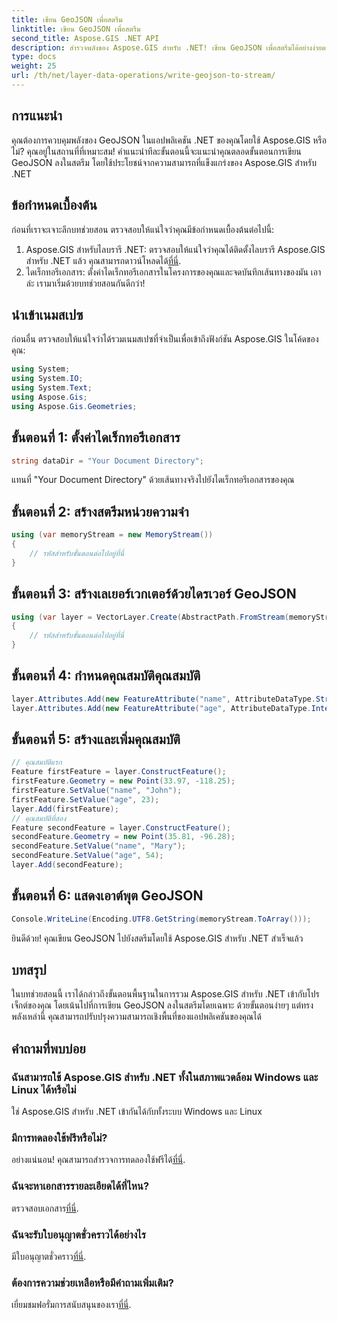 ```yaml
---
title: เขียน GeoJSON เพื่อสตรีม
linktitle: เขียน GeoJSON เพื่อสตรีม
second_title: Aspose.GIS .NET API
description: สำรวจพลังของ Aspose.GIS สำหรับ .NET! เขียน GeoJSON เพื่อสตรีมได้อย่างง่ายดาย ดาวน์โหลดเดี๋ยวนี้เพื่อการบูรณาการเชิงพื้นที่อย่างราบรื่น
type: docs
weight: 25
url: /th/net/layer-data-operations/write-geojson-to-stream/
---
```

## การแนะนำ
คุณต้องการควบคุมพลังของ GeoJSON ในแอปพลิเคชัน .NET ของคุณโดยใช้ Aspose.GIS หรือไม่? คุณอยู่ในสถานที่ที่เหมาะสม! คำแนะนำทีละขั้นตอนนี้จะแนะนำคุณตลอดขั้นตอนการเขียน GeoJSON ลงในสตรีม โดยใช้ประโยชน์จากความสามารถที่แข็งแกร่งของ Aspose.GIS สำหรับ .NET
## ข้อกำหนดเบื้องต้น
ก่อนที่เราจะเจาะลึกบทช่วยสอน ตรวจสอบให้แน่ใจว่าคุณมีข้อกำหนดเบื้องต้นต่อไปนี้:
1. Aspose.GIS สำหรับไลบรารี .NET: ตรวจสอบให้แน่ใจว่าคุณได้ติดตั้งไลบรารี Aspose.GIS สำหรับ .NET แล้ว คุณสามารถดาวน์โหลดได้[ที่นี่](https://releases.aspose.com/gis/net/).
2. ไดเร็กทอรีเอกสาร: ตั้งค่าไดเร็กทอรีเอกสารในโครงการของคุณและจดบันทึกเส้นทางของมัน
เอาล่ะ เรามาเริ่มด้วยบทช่วยสอนกันดีกว่า!
## นำเข้าเนมสเปซ
ก่อนอื่น ตรวจสอบให้แน่ใจว่าได้รวมเนมสเปซที่จำเป็นเพื่อเข้าถึงฟังก์ชัน Aspose.GIS ในโค้ดของคุณ:
```csharp
using System;
using System.IO;
using System.Text;
using Aspose.Gis;
using Aspose.Gis.Geometries;
```
## ขั้นตอนที่ 1: ตั้งค่าไดเร็กทอรีเอกสาร
```csharp
string dataDir = "Your Document Directory";
```
แทนที่ "Your Document Directory" ด้วยเส้นทางจริงไปยังไดเร็กทอรีเอกสารของคุณ
## ขั้นตอนที่ 2: สร้างสตรีมหน่วยความจำ
```csharp
using (var memoryStream = new MemoryStream())
{
    // รหัสสำหรับขั้นตอนต่อไปอยู่ที่นี่
}
```
## ขั้นตอนที่ 3: สร้างเลเยอร์เวกเตอร์ด้วยไดรเวอร์ GeoJSON
```csharp
using (var layer = VectorLayer.Create(AbstractPath.FromStream(memoryStream), Drivers.GeoJson))
{
    // รหัสสำหรับขั้นตอนต่อไปอยู่ที่นี่
}
```
## ขั้นตอนที่ 4: กำหนดคุณสมบัติคุณสมบัติ
```csharp
layer.Attributes.Add(new FeatureAttribute("name", AttributeDataType.String));
layer.Attributes.Add(new FeatureAttribute("age", AttributeDataType.Integer));
```
## ขั้นตอนที่ 5: สร้างและเพิ่มคุณสมบัติ
```csharp
// คุณสมบัติแรก
Feature firstFeature = layer.ConstructFeature();
firstFeature.Geometry = new Point(33.97, -118.25);
firstFeature.SetValue("name", "John");
firstFeature.SetValue("age", 23);
layer.Add(firstFeature);
// คุณสมบัติที่สอง
Feature secondFeature = layer.ConstructFeature();
secondFeature.Geometry = new Point(35.81, -96.28);
secondFeature.SetValue("name", "Mary");
secondFeature.SetValue("age", 54);
layer.Add(secondFeature);
```
## ขั้นตอนที่ 6: แสดงเอาต์พุต GeoJSON
```csharp
Console.WriteLine(Encoding.UTF8.GetString(memoryStream.ToArray()));
```
ยินดีด้วย! คุณเขียน GeoJSON ไปยังสตรีมโดยใช้ Aspose.GIS สำหรับ .NET สำเร็จแล้ว
## บทสรุป
ในบทช่วยสอนนี้ เราได้กล่าวถึงขั้นตอนพื้นฐานในการรวม Aspose.GIS สำหรับ .NET เข้ากับโปรเจ็กต์ของคุณ โดยเน้นไปที่การเขียน GeoJSON ลงในสตรีมโดยเฉพาะ ด้วยขั้นตอนง่ายๆ แต่ทรงพลังเหล่านี้ คุณสามารถปรับปรุงความสามารถเชิงพื้นที่ของแอปพลิเคชันของคุณได้
## คำถามที่พบบ่อย
### ฉันสามารถใช้ Aspose.GIS สำหรับ .NET ทั้งในสภาพแวดล้อม Windows และ Linux ได้หรือไม่
ใช่ Aspose.GIS สำหรับ .NET เข้ากันได้กับทั้งระบบ Windows และ Linux
### มีการทดลองใช้ฟรีหรือไม่?
 อย่างแน่นอน! คุณสามารถสำรวจการทดลองใช้ฟรีได้[ที่นี่](https://releases.aspose.com/).
### ฉันจะหาเอกสารรายละเอียดได้ที่ไหน?
 ตรวจสอบเอกสาร[ที่นี่](https://reference.aspose.com/gis/net/).
### ฉันจะรับใบอนุญาตชั่วคราวได้อย่างไร
 มีใบอนุญาตชั่วคราว[ที่นี่](https://purchase.aspose.com/temporary-license/).
### ต้องการความช่วยเหลือหรือมีคำถามเพิ่มเติม?
 เยี่ยมชมฟอรั่มการสนับสนุนของเรา[ที่นี่](https://forum.aspose.com/c/gis/33).